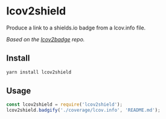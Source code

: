 # lcov2shield
Produce a link to a shields.io badge from a lcov.info file.

*Based on the [lcov2badge](https://github.com/albanm/lcov2badge) repo.*

## Install
```sh
yarn install lcov2shield
```

## Usage
```javascript
const lcov2shield = require('lcov2shield');
lcov2shield.badgify('./coverage/lcov.info', 'README.md');
```
